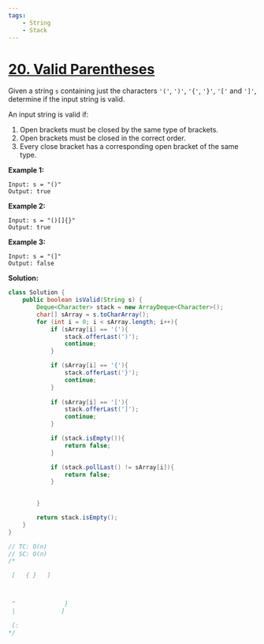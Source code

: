 ```yaml
---
tags:
    - String
    - Stack
---
```


# [20. Valid Parentheses](https://leetcode.com/problems/valid-parentheses/)

Given a string `s` containing just the characters `'('`, `')'`, `'{'`, `'}'`, `'['` and `']'`, determine if the input string is valid.

An input string is valid if:

1. Open brackets must be closed by the same type of brackets.
2. Open brackets must be closed in the correct order.
3. Every close bracket has a corresponding open bracket of the same type.

 

**Example 1:**

```
Input: s = "()"
Output: true
```

**Example 2:**

```
Input: s = "()[]{}"
Output: true
```

**Example 3:**

```
Input: s = "(]"
Output: false
```

**Solution:**

```java
class Solution {
    public boolean isValid(String s) {
        Deque<Character> stack = new ArrayDeque<Character>();
        char[] sArray = s.toCharArray();
        for (int i = 0; i < sArray.length; i++){
            if (sArray[i] == '('){
                stack.offerLast(')');
                continue;
            }

            if (sArray[i] == '{'){
                stack.offerLast('}');
                continue;
            }
            
            if (sArray[i] == '['){
                stack.offerLast(']');
                continue;
            }

            if (stack.isEmpty()){
                return false;
            }

            if (stack.pollLast() != sArray[i]){
                return false;
            }

    
        }

        return stack.isEmpty();
    }
}

// TC: O(n)
// SC: O(n)
/*

 [   { }   ]

 

 ^              }
 |             ]

 [:     
*/
```

